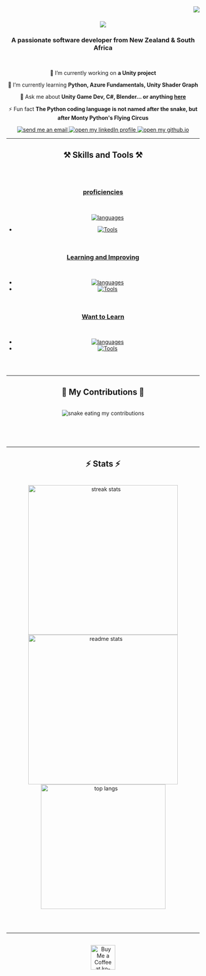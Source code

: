<img align="right" src="https://visitor-badge.laobi.icu/badge?page_id=TTTTimothyyyy.TTTTimothyyyy" />

<h1 align="center">
    <img src="https://readme-typing-svg.herokuapp.com/?font=Righteous&size=35&center=true&vCenter=true&width=500&height=70&duration=4000&lines=Hi+There!+👋;+I'm+Timothy+Dunn!;" />
</h1>

<h3 align="center">A passionate software developer from New Zealand & South Africa</h3>

<br/>

<div align="center">
 
 🔭 I’m currently working on **a Unity project**
 
 🌱 I’m currently learning **Python, Azure Fundamentals, Unity Shader Graph**

💬 Ask me about **Unity Game Dev, C#, Blender... or anything [here](https://github.com/TTTTimothyyyy/TTTTimothyyyy/issues)**

⚡ Fun fact **The Python coding language is not named after the snake, but after Monty Python's Flying Circus**

 </div>
 
<div align="center"> 
  <a href="mailto:timothytylerdunn@gmail.com">
    <img alt="send me an email" src="https://img.shields.io/badge/Gmail-333333?style=for-the-badge&logo=gmail&logoColor=red" />
  </a>
  <a href="https://linkedin.com/in/timothy-dunn-055657199/" target="_blank">
    <img alt="open my linkedIn profile" src="https://img.shields.io/badge/LinkedIn-0077B5?style=for-the-badge&logo=linkedin&logoColor=white" target="_blank" />
  </a>
  <a href="https://TTTTimothyyyy.github.io" target="_blank">
     <img alt="open my github.io" src="https://img.shields.io/badge/Portfolio-FF5722?style=for-the-badge&logo=todoist&logoColor=white" target="_blank" /> <!-- sqlite, safari, google-chrome are other good icon options -->
  </a>
</div>

 <hr/>
 
<!--<h2 align="center">⚒️ Languages-Frameworks-Tools ⚒️</h2>-->
<h2 align="center">⚒️ Skills and Tools ⚒️</h2>
<br/>
<div align="center">
  <a href="https://skillicons.dev">
      <br>
    <h3> proficiencies </h3><br>
      <ul>
          <p><img alt="languages" src="https://skillicons.dev/icons?i=cs,html,css" /></p>
          <li><img alt="Tools" src="https://skillicons.dev/icons?i=unity,blender,visualstudio,vscode,github" /></li>
      </ul>
      <br>
    <h3> Learning and Improving </h3><br>
      <ul>
          <li><img alt="languages" src="https://skillicons.dev/icons?i=cs,html,css,kotlin,python" /></li>
          <li><img alt="Tools" src="https://skillicons.dev/icons?i=unity,blender,visualstudio,vscode,github,githubactions" /></li>
      </ul>
      <br>
    <h3> Want to Learn </h3><br>
      <ul>
          <li><img alt="languages" src="https://skillicons.dev/icons?i=javascript" /></li>
          <li><img alt="Tools" src="https://skillicons.dev/icons?i=postman,androidstudio" /></li>
      </ul>
      <br>
  </a>
</div>


<!-- <div align="center">
    <img alt="languages" src="https://skillicons.dev/icons?i=CS,HTML,CSS,Kotlin-Dark,Python-Dark" />
    <img alt="framworks and tools" src="https://skillicons.dev/icons?i=Unity-Dark,Blender-Dark,VisualStudio-Dark,VSCode-Dark,Github-Dark,Postman,AndroidStudio-Dark,GithubActions-Dark" /><br>
</div>
-->

<br/>
<hr/>

<div align="center">
  <h2>🐍 My Contributions 🐍</h2>
  <br>
  <img alt="snake eating my contributions" src="https://raw.githubusercontent.com/TTTTimothyyyy/TTTTimothyyyy/output/github-contribution-grid-snake.svg" />
  
  <br/><br/><br/>
</div>


<hr/>

<h2 align="center">⚡ Stats ⚡</h2>
<br>
<div align=center>
  <img width=390 src="https://github-readme-streak-stats-TTTTimothyyyy.vercel.app/?user=salesp07&count_private=true&theme=react&border_radius=10" alt="streak stats"/>
  <img width=390 src="https://github-readme-stats-TTTTimothyyyy.vercel.app/api?username=salesp07&count_private=true&show_icons=true&theme=react&rank_icon=github&border_radius=10" alt="readme stats" />
  <br/>
  <img width=325 align="center" src="https://github-readme-stats-TTTTimothyyyy.vercel.app/api/top-langs/?username=TTTTimothyyyy&hide=HTML&langs_count=8&layout=compact&theme=react&border_radius=10&size_weight=0.5&count_weight=0.5&exclude_repo=github-readme-stats" alt="top langs" />
</div> 

<br/><br/>

<hr/>

<br/>

<div align="center">
<a href='https://ko-fi.com/V7V4RAK9C' target='_blank'><img height='64' style='border:0px;height:64px;' src='https://storage.ko-fi.com/cdn/kofi1.png?v=3' border='0' alt='Buy Me a Coffee at ko-fi.com' /></a>
</div>

<br/>
